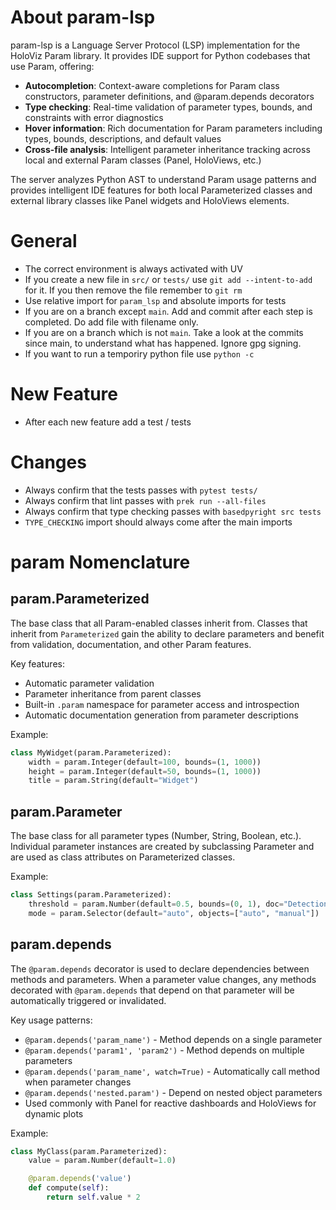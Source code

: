 # About param-lsp

param-lsp is a Language Server Protocol (LSP) implementation for the HoloViz Param library. It provides IDE support for Python codebases that use Param, offering:

- **Autocompletion**: Context-aware completions for Param class constructors, parameter definitions, and @param.depends decorators
- **Type checking**: Real-time validation of parameter types, bounds, and constraints with error diagnostics
- **Hover information**: Rich documentation for Param parameters including types, bounds, descriptions, and default values
- **Cross-file analysis**: Intelligent parameter inheritance tracking across local and external Param classes (Panel, HoloViews, etc.)

The server analyzes Python AST to understand Param usage patterns and provides intelligent IDE features for both local Parameterized classes and external library classes like Panel widgets and HoloViews elements.

# General

- The correct environment is always activated with UV
- If you create a new file in `src/` or `tests/` use `git add --intent-to-add` for it. If you then remove the file remember to `git rm`
- Use relative import for `param_lsp` and absolute imports for tests
- If you are on a branch except `main`. Add and commit after each step is completed. Do add file with filename only.
- If you are on a branch which is not `main`. Take a look at the commits since main, to understand what has happened. Ignore gpg signing.
- If you want to run a temporiry python file use `python -c`

# New Feature

- After each new feature add a test / tests

# Changes

- Always confirm that the tests passes with `pytest tests/`
- Always confirm that lint passes with `prek run --all-files`
- Always confirm that type checking passes with `basedpyright src tests`
- `TYPE_CHECKING` import should always come after the main imports

# param Nomenclature

## param.Parameterized

The base class that all Param-enabled classes inherit from. Classes that inherit from `Parameterized` gain the ability to declare parameters and benefit from validation, documentation, and other Param features.

Key features:

- Automatic parameter validation
- Parameter inheritance from parent classes
- Built-in `.param` namespace for parameter access and introspection
- Automatic documentation generation from parameter descriptions

Example:

```python
class MyWidget(param.Parameterized):
    width = param.Integer(default=100, bounds=(1, 1000))
    height = param.Integer(default=50, bounds=(1, 1000))
    title = param.String(default="Widget")
```

## param.Parameter

The base class for all parameter types (Number, String, Boolean, etc.). Individual parameter instances are created by subclassing Parameter and are used as class attributes on Parameterized classes.

Example:

```python
class Settings(param.Parameterized):
    threshold = param.Number(default=0.5, bounds=(0, 1), doc="Detection threshold")
    mode = param.Selector(default="auto", objects=["auto", "manual"])
```

## param.depends

The `@param.depends` decorator is used to declare dependencies between methods and parameters. When a parameter value changes, any methods decorated with `@param.depends` that depend on that parameter will be automatically triggered or invalidated.

Key usage patterns:

- `@param.depends('param_name')` - Method depends on a single parameter
- `@param.depends('param1', 'param2')` - Method depends on multiple parameters
- `@param.depends('param_name', watch=True)` - Automatically call method when parameter changes
- `@param.depends('nested.param')` - Depend on nested object parameters
- Used commonly with Panel for reactive dashboards and HoloViews for dynamic plots

Example:

```python
class MyClass(param.Parameterized):
    value = param.Number(default=1.0)

    @param.depends('value')
    def compute(self):
        return self.value * 2
```
